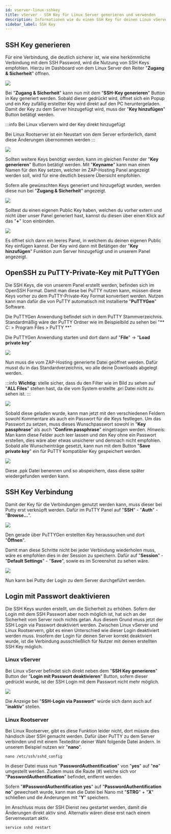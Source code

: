 ```yaml
---
id: vserver-linux-sshkey
title: vServer - SSH Key für Linux Server generieren und verwenden
description: Informationen wie du einen SSH Key für deinen Linux vServer von ZAP-Hosting generieren kannst und wie du den Key verwendest - ZAP-Hosting.com Dokumentation
sidebar_label: SSH Key
---
```


## SSH Key generieren

Für eine Verbindung, die deutlich sicherer ist, wie eine herkömmliche Verbindung mit dem SSH Password, wird die Nutzung von SSH Keys empfohlen.
Hierzu im Dashboard von dem Linux Server den Reiter "**Zugang & Sicherheit**" öffnen.

![](https://user-images.githubusercontent.com/61839701/166181073-10f9342b-e483-41ac-accc-2996009647ba.png)

Bei "**Zugang & Sicherheit**" kann nun mit dem "**SSH-Key generieren**" Button in Key generiert werden.
Sobald dieser gedrückt wird, öffnet sich ein Popup und ein Key zufällig erstellter Key wird direkt auf den PC heruntergeladen.
Damit der Key zu dem Server hinzugefügt wird, muss der "**Key hinzufügen**" Button betätigt werden.

:::info
Bei Linux vServern wird der Key direkt hinzugefügt

Bei Linux Rootserver ist ein Neustart von dem Server erforderlich, damit diese Änderungen übernommen werden
:::

![](https://user-images.githubusercontent.com/61839701/166181092-391eb0bf-aaee-426a-ab8c-241ac788b4bc.png)

Sollten weitere Keys benötigt werden, kann im gleichen Fenster der "**Key generieren**" Button betätigt werden.
Mit "**Keyname**" kann man einen Namen für den Key setzen, welcher im ZAP-Hosting Panel angezeigt werden soll, wird für eine deutlich bessere Übersicht empfohlen.

Sofern alle gewünschten Keys generiert und hinzugefügt wurden, werden diese nun bei "**Zugang & Sicherheit**" angezeigt.

![](https://user-images.githubusercontent.com/61839701/166181103-6c451061-02c7-479e-ba3f-544eca736b59.png)

Solltest du einen eigenen Public Key haben, welchen du vorher extern und nicht über unser Panel generiert hast, kannst du diesen über einen Klick auf das "**+**" Icon einbinden.

![](https://user-images.githubusercontent.com/61839701/166181116-0888ba78-b00d-4ac9-ba8a-a610800c0079.png)

Es öffnet sich dann ein leeres Panel, in welchem du deinen eigenen Public Key einfügen kannst. 
Der Key wird dann mit Betätigen der "**Key hinzufügen**" Funktion zum Server hinzugefügt und in unserem Panel angezeigt.

## OpenSSH zu PuTTY-Private-Key mit PuTTYGen

Die SSH Keys, die von unserem Panel erstellt werden, befinden sich im OpenSSH Format.
Damit man diese bei PuTTY nutzen kann, müssen diese Keys vorher zu dem PuTTY-Private-Key Format konvertiert werden.
Nutzen kann man dafür die von PuTTY automatisch mit installierte "**PuTTYGen**" Software.

Die PuTTYGen Anwendung befindet sich in dem PuTTY Stammverzeichnis.
Standardmäßig wäre der PuTTY Ordner wie im Beispielbild zu sehen bei "** C: > Program Files > PuTTY **"

Die PuTTYGen Anwendung starten und dort dann auf "**File**" -> "**Load private key**"

![](https://user-images.githubusercontent.com/61839701/166181127-afefd29c-b812-433c-97fc-437915e24b62.png)

Nun muss die vom ZAP-Hosting generierte Datei geöffnet werden.
Dafür musst du in das Standardverzeichnis, wo alle deine Downloads abgelegt werden.

:::info
**Wichtig:** stelle sicher, dass du den Filter wie im Bild zu sehen auf "**ALL Files**" stehen hast, da die vom System erstellte .pri Datei nicht zu sehen ist.
:::

![](https://user-images.githubusercontent.com/61839701/166181140-46c617ad-17a3-4900-848c-8412f5945b91.png)

Sobald diese geladen wurde, kann man jetzt mit den verschiedenen Feldern sowohl Kommentare als auch ein Passwort für die Keys festlegen.
Um das Passwort zu setzen, muss dieses Wunschpasswort sowohl in "**Key passphrase**" als auch "**Confirm passphrase**" eingetragen werden.
*Hinweis:* Man kann diese Felder auch leer lassen und den Key ohne ein Passwort erstellen, dies wäre aber etwas unsicherer und demnach nicht empfohlen. 
Sobald alle Wunscheinträge gesetzt, kann nun mit dem Button "**Save private key**" ein für PuTTY kompatibler Key gespeichert werden.

![](https://user-images.githubusercontent.com/61839701/166181158-27665375-de25-420b-80fb-c6da56eef3c7.png)

Diese .ppk Datei benennen und so abspeichern, dass diese später wiedergefunden werden kann.

## SSH Key Verbindung

Damit der Key für die Verbindungen genutzt werden kann, muss dieser bei Putty erst verknüpft werden.
Dafür im PuTTY Panel auf "**SSH**" - "**Auth**" - "**Browse...**".

![](https://user-images.githubusercontent.com/61839701/166181174-38c20745-8bc5-4022-9f4e-962c6600b057.png)

Den gerade über PuTTYGen erstellten Key heraussuchen und dort "**Öffnen**".

Damit man diese Schritte nicht bei jeder Verbindung wiederholen muss, wäre es empfohlen dies in der Session zu speichern.
Dafür auf "**Session**" - "**Default Settings**" - "**Save**", sowie es im Screenshot zu sehen wäre.

![](https://user-images.githubusercontent.com/61839701/166181184-f97dd6d9-5f3f-4d5c-a943-3673d9b738d2.png)

Nun kann bei Putty der Login zu dem Server durchgeführt werden.

## Login mit Passwort deaktivieren

Die SSH Keys wurden erstellt, um die Sicherheit zu erhöhen. Sofern der Login mit dem SSH Passwort aber noch möglich ist, hat sich an der Sicherheit vom Server noch nichts getan.
Aus diesem Grund muss jetzt der SSH Login via Passwort deaktiviert werden.
Zwischen Linux vServer und Linux Rootservern, gibt es einen Unterschied wie dieser Login deaktiviert werden muss.
Insofern der Login für deinen Server korrekt deaktiviert wurde, ist die Verbindung ausschließlich für Nutzer mit deinen erstellten SSH Key möglich.

### Linux vServer

Bei Linux vServer befindet sich direkt neben dem "**SSH Key generieren**" Button der "**Login mit Passwort deaktivieren**" Button, sofern dieser gedrückt wurde, ist der SSH Login mit dem Passwort nicht mehr möglich.

![](https://user-images.githubusercontent.com/61839701/166181209-d00bddf6-291b-410e-8617-65a66f450a08.png)

Die Anzeige bei "**SSH-Login via Passwort**" würde sich dann auch auf "**inaktiv**" stellen.

### Linux Rootserver

Bei Linux Rootserver, gibt es diese Funktion leider nicht, dort müsste dies händisch über SSH gemacht werden.
Dafür über PuTTY zu dem Server verbinden und mit einem Texteditor deiner Wahl folgende Datei ändern.
In unserem Beispiel nutzen wir "**nano**".

```
nano /etc/ssh/sshd_config
```

In dieser Datei muss nun "**PasswordAuthentification**" von "**yes**" auf "**no**" umgestellt werden.
Zudem muss die Raute (#) welche sich vor "**PasswordAuthentification**" befindet, entfernt werden.

Sofern "**#PasswordAuthentification yes**" auf "**PasswordAuthentification no**" gewechselt wurde, kann man die Datei bei Nano mit "**STRG**" + "**X**" schließen und die Änderungen mit "**Y**" speichern.


Im Anschluss muss der SSH Dienst neu gestartet werden, damit die Änderungen direkt aktiv sind.
Alternativ wären diese erst nach einem Serverneustart aktiv.

```
service sshd restart
```

